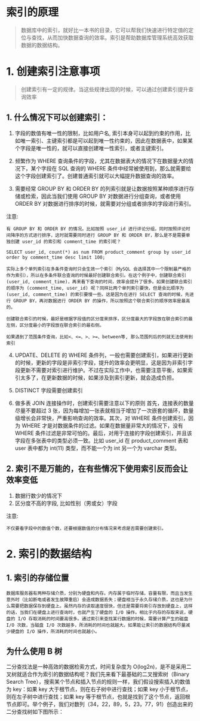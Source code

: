 # 索引的原理
> 数据库中的索引，就好比一本书的目录，它可以帮我们快速进行特定值的定位与查找，从而加快数据查询的效率。索引是帮助数据库管理系统高效获取数据的数据结构。

# 1. 创建索引注意事项
> 创建索引有一定的规律。当这些规律出现的时候，可以通过创建索引提升查询效率

## 1. 什么情况下可以创建索引：

1. 字段的数值有唯一性的限制，比如用户名, 索引本身可以起到约束的作用，比如唯一索引、主键索引都是可以起到唯一性约束的，因此在数据表中，如果某个字段是唯一性的，就可以直接创建唯一性索引，或者主键索引。

2. 频繁作为 WHERE 查询条件的字段，尤其在数据表大的情况下在数据量大的情况下，某个字段在 SQL 查询的 WHERE 条件中经常被使用到，那么就需要给这个字段创建索引了。创建普通索引就可以大幅提升数据查询的效率。

3. 需要经常 GROUP BY 和 ORDER BY 的列索引就是让数据按照某种顺序进行存储或检索，因此当我们使用 GROUP BY 对数据进行分组查询，或者使用 ORDER BY 对数据进行排序的时候，就需要对分组或者排序的字段进行索引。

注意:
```
有 GROUP BY 和 ORDER BY 的情况。比如按照 user_id 进行评论分组，同时按照评论时间降序的方式进行排序，这时就需要同时进行 GROUP BY 和 ORDER BY，那么是不是需要单独创建 user_id 的索引和 comment_time 的索引呢？

SELECT user_id, count(*) as num FROM product_comment group by user_id order by comment_time desc limit 100;

实际上多个单列索引在多条件查询时只会生效一个索引（MySQL 会选择其中一个限制最严格的作为索引），所以在多条件联合查询的时候最好创建联合索引。在这个例子中，创建联合索引 (user_id, comment_time)，再来看下查询的时间，效率会提升了很多。如果创建联合索引的顺序为 (comment_time, user_id) 呢？同样比两个单列索引要快，但是会比顺序为 (user_id, comment_time) 的索引要慢一些。这是因为在进行 SELECT 查询的时候，先进行 GROUP BY，再对数据进行 ORDER BY 的操作，所以按照这个联合索引的顺序效率是最高的。

创建联合索引的时候，最好是根据字段值的区分度来排序，区分度最大的字段放在联合索引的最左侧，区分度最小的字段放在联合索引的最右侧。

如果遇到了范围条件查询，比如<、<=、>、>=、between等, 那么范围列后的列就无法使用到索引
```

4. UPDATE、DELETE 的 WHERE 条件列，一般也需要创建索引，如果进行更新的时候，更新的字段是非索引字段，提升的效率会更明显，这是因为非索引字段更新不需要对索引进行维护。不过在实际工作中，也需要注意平衡，如果索引太多了，在更新数据的时候，如果涉及到索引更新，就会造成负担。

5. DISTINCT 字段需要创建索引

6. 做多表 JOIN 连接操作时，创建索引需要注意以下的原则
首先，连接表的数量尽量不要超过 3 张，因为每增加一张表就相当于增加了一次嵌套的循环，数量级增长会非常快，严重影响查询的效率。其次，对 WHERE 条件创建索引，因为 WHERE 才是对数据条件的过滤。如果在数据量非常大的情况下，没有 WHERE 条件过滤是非常可怕的。最后，对用于连接的字段创建索引，并且该字段在多张表中的类型必须一致。比如 user_id 在 product_comment 表和 user 表中都为 int(11) 类型，而不能一个为 int 另一个为 varchar 类型。


## 2. 索引不是万能的，在有些情况下使用索引反而会让效率变低

1. 数据行数少的情况下
2. 区分度不高的字段, 比如性别（男或女）字段

注意:
```
不仅要看字段中的数值个数，还要根据数值的分布情况来考虑是否需要创建索引。
```


# 2. 索引的数据结构

## 1. 索引的存储位置
```
数据库服务器有两种存储介质，分别为硬盘和内存。内存属于临时存储，容量有限，而且当发生意外时（比如断电或者发生故障重启）会造成数据丢失；硬盘相当于永久存储介质，这也是为什么需要把数据保存到硬盘上。虽然内存的读取速度很快，但还是需要将索引存放到硬盘上，这样的话，当我们在硬盘上进行查询时，也就产生了硬盘的 I/O 操作。相比于内存的存取来说，硬盘的 I/O 存取消耗的时间要高很多。通过索引来查找某行数据的时候，需要计算产生的磁盘 I/O 次数，当磁盘 I/O 次数越多，所消耗的时间也就越大。如果能让索引的数据结构尽量减少硬盘的 I/O 操作，所消耗的时间也就越小。
```

## 为什么使用 B 树
二分查找法是一种高效的数据检索方式，时间复杂度为 O(log2n)，是不是采用二叉树就适合作为索引的数据结构呢？我们先来看下最基础的二叉搜索树（Binary Search Tree），搜索某个节点和插入节点的规则一样，我们假设搜索插入的数值为 key：如果 key 大于根节点，则在右子树中进行查找；如果 key 小于根节点，则在左子树中进行查找；如果 key 等于根节点，也就是找到了这个节点，返回根节点即可。举个例子，我们对数列（34，22，89，5，23，77，91）创造出来的二分查找树如下图所示：
